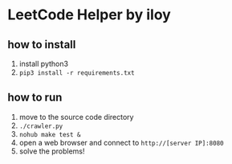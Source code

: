 
# LeetCode Helper by iloy

## how to install
1. install python3
1. `pip3 install -r requirements.txt`

## how to run
1. move to the source code directory
1. `./crawler.py`
1. `nohub make test &`
1. open a web browser and connect to `http://[server IP]:8080`
1. solve the problems!

